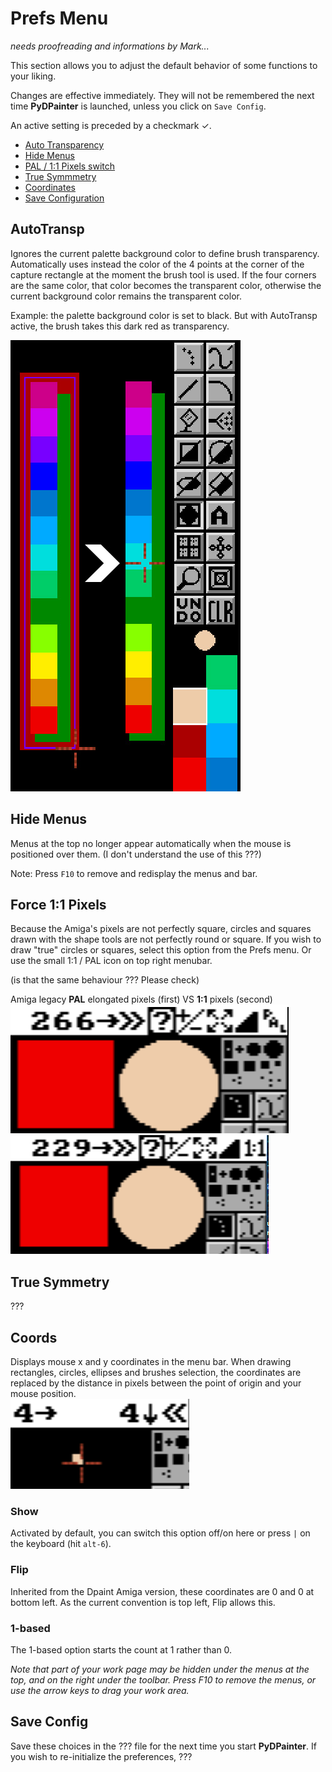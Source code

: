 # Prefs Menu

_needs proofreading and informations by Mark..._

This section allows you to adjust the default behavior of some functions to your liking.

Changes are effective immediately. They will not be remembered the next time **PyDPainter** is launched, unless you click on `Save Config`.

An active setting is preceded by a checkmark &check;.

- [Auto Transparency](#autotransp)
- [Hide Menus](#hide-menus)
- [PAL / 1:1 Pixels switch](#force-11-pixels)
- [True Symmmetry](#true-symmetry)
- [Coordinates](#coords)
- [Save Configuration](#save-config)

## AutoTransp
Ignores the current palette background color to define brush transparency.  Automatically uses instead the color of the 4 points at the corner of the capture rectangle at the moment the brush tool is used.
If the four corners are the same color, that color becomes the transparent color, otherwise the current background color remains the transparent color.

Example: the palette background color is set to black. But with AutoTransp active, the brush takes this dark red as transparency.

![](Autotransp.jpg)

## Hide Menus
Menus at the top no longer appear automatically when the mouse is positioned over them. (I don't understand the use of this ???)

Note: Press `F10` to remove and redisplay the menus and bar.
## Force 1:1 Pixels
Because the Amiga's pixels are not perfectly square, circles and squares
drawn with the shape tools are not perfectly round or square. If you wish
to draw "true" circles or squares, select this option from the Prefs menu.
Or use the small 1:1 / PAL icon on top right menubar.

(is that the same behaviour ??? Please check)

Amiga legacy **PAL** elongated pixels (first) VS **1:1** pixels (second)
![](PAL-pixels.PNG)![](1-1-pixels.PNG)


## True Symmetry

???

## Coords

Displays mouse x and y coordinates in the menu bar. When drawing rectangles, circles, ellipses and brushes selection, the coordinates are replaced by the distance in pixels between the point of origin and your mouse position.  
![](rel-coords.PNG)

### Show
Activated by default, you can switch this option off/on here or press `|` on the keyboard (hit `alt-6`).
### Flip
Inherited from the Dpaint Amiga version, these coordinates are 0 and 0 at bottom left. As the current convention is top left, Flip allows this.
### 1-based
The 1-based option starts the count at 1 rather than 0.

*Note that part of your work page may be hidden under the menus at the top, and on the right under the toolbar. Press F10 to remove the menus, or use the arrow keys to drag your work area.*

## Save Config
Save these choices in the ??? file for the next time you start **PyDPainter**.
If you wish to re-initialize the preferences, ???